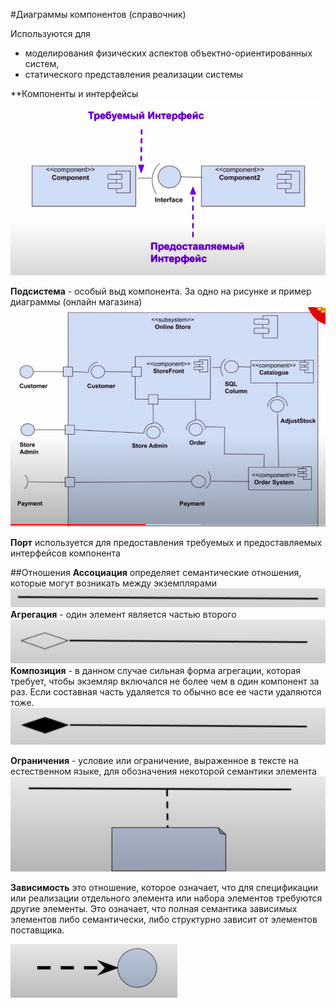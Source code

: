 #Диаграммы компонентов (справочник)

Используются для 
- моделирования физических аспектов объектно-ориентированных систем,
- статического представления реализации системы

**Компоненты и интерфейсы
![](_/.uml-component-diagramm/1.png)

**Подсистема** - особый выд компонента. За одно на рисунке 
и пример диаграммы (онлайн магазина)
![](_/.uml-component-diagramm/2.png)

**Порт** используется для предоставления требуемых и предоставляемых 
интерфейсов компонента

##Отношения
**Ассоциация** определяет семантические отношения, которые могут возникать 
между экземплярами
![](_/.uml-component-diagramm/3.png)
**Агрегация** - один элемент является частью второго
![](_/.uml-component-diagramm/5.png)
**Композиция** - в данном случае сильная форма агрегации, которая требует, чтобы экземляр
включался не более чем в один компонент за раз. Если составная часть удаляется
 то обычно все ее части удаляются тоже.
![](_/.uml-component-diagramm/4.png)


**Ограничения** - условие или ограничение, выраженное в тексте на естественном языке, для 
обозначения некоторой семантики элемента
![](_/.uml-component-diagramm/6.png)

**Зависимость** это отношение, которое означает, что для спецификации или реализации отдельного 
элемента или набора элементов требуются другие элементы. Это означает, что полная семантика
зависимых элементов либо семантически, либо структурно зависит от элементов поставщика.

![](_/.uml-component-diagramm/7.png)



